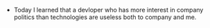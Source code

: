 - Today I learned that a devloper who has more interest in company politics than technologies are useless both to company and me.
